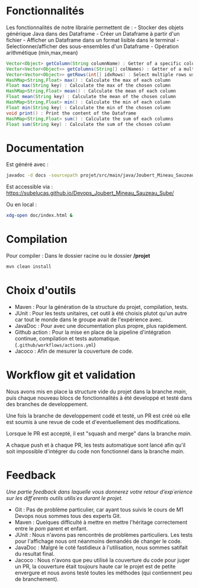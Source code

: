 



# Fonctionnalités
Les fonctionnalités de notre librairie permettent de :
	- Stocker des objets générique Java dans des Dataframe
	- Créer un Dataframe à partir d'un fichier 
	- Afficher un Dataframe dans un format lisible dans le terminal
	- Selectionner/afficher des sous-ensembles d'un Dataframe
	- Opération arithmétique (min,max,mean)



```java
Vector<Object> getColumn(String columnName) : Getter of a specific column
Vector<Vector<Object>> getColumns(String[] colNames) : Getter of a multiple columns
Vector<Vector<Object>> getRows(int[] idxRows) : Select multiple rows using a tab of indexes
HashMap<String,Float> max() : Calculate the max of each column
Float max(String key) : Calculate the max of the chosen column
HashMap<String,Float> mean() : Calculate the mean of each column
Float mean(String key) : Calculate the mean of the chosen column
HashMap<String,Float> min() : Calculate the min of each column
Float min(String key) : Calculate the min of the chosen column
void print() : Print the content of the Dataframe
HashMap<String,Float> sum() : Calculate the sum of each columns
Float sum(String key) : Calculate the sum of the chosen column
```


# Documentation

Est généré avec :
```bash
javadoc -d docs -sourcepath projet/src/main/java/Joubert_Mineau_Sauzeau_Sube/*.java
```
Est accessible via :
https://subelucas.github.io/Devops_Joubert_Mineau_Sauzeau_Sube/

Ou en local :
```bash
xdg-open doc/index.html &
```


# Compilation

Pour compiler :
Dans le dossier racine ou le dossier **/projet**
```java
mvn clean install
```

# Choix d'outils

- Maven : Pour la génération de la structure du projet, compilation, tests.
- JUnit : Pour les tests unitaires, cet outil à été choisis plutot qu'un autre car tout le monde dans le groupe avait de l'expérience avec.
- JavaDoc : Pour avec une documentation plus propre, plus rapidement.
- Github action : Pour la mise en place de la pipeline d'intégration continue, compilation et tests automatique. (```.github/workflows/actions.yml```)
- Jacoco : Afin de mesurer la couverture de code.


# Workflow git et validation

Nous avons mis en place la structure vide du projet dans la branche *main*, puis chaque nouveau blocs de fonctionnalités à été developpé et testé dans des branches de developpement.

Une fois la branche de developpement codé et testé, un PR est créé où elle est soumis à une revue de code et d'eventuellement des modifications. 

Lorsque le PR est accepté, il est "squash and merge" dans la branche *main*.

A chaque push et à chaque PR, les tests automatique sont lancé afin qu'il soit impossible d'intégrer du code non fonctionnel dans la branche *main*.

# Feedback

*Une partie feedback dans laquelle vous donnerez votre retour d’exp´erience sur les diff´erents outils
utilis´es durant le projet.*

- Git : Pas de problème particulier, car ayant tous suivis le cours de M1 Devops nous sommes tous des experts Git.
- Maven : Quelques difficulté à mettre en mettre l'héritage correctement entre le *pom* parent et enfant. 
- JUnit : Nous n'avons pas rencontrés de problèmes particuliers. Les tests pour l'affichage nous ont néanmoins demandés de changer le code. 
- JavaDoc : Malgré le coté fastidieux à l'utilisation, nous sommes satifait du resultat final.
- Jacoco : Nous n'avons que peu utilisé la couverture du code pour juger un PR, la couverture était toujours haute car le projet est de petite envergure et nous avons testé toutes les méthodes (qui contiennent peu de branchement).

